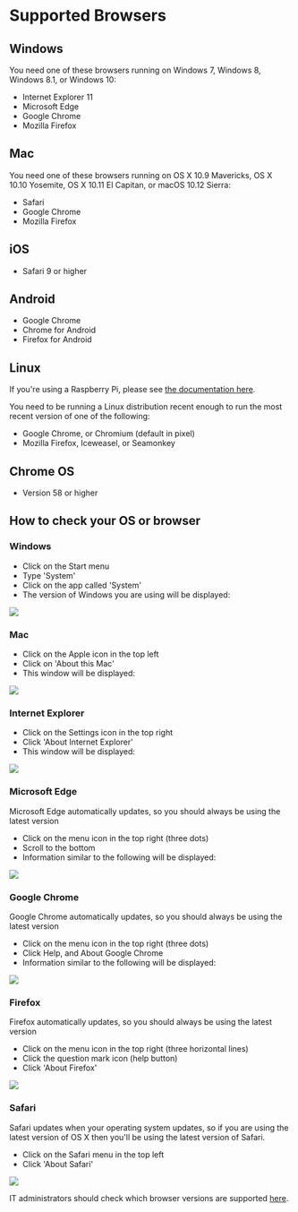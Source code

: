 # Supported Browsers

## Windows

You need one of these browsers running on Windows 7, Windows 8, Windows 8.1, or
Windows 10:

* Internet Explorer 11
* Microsoft Edge
* Google Chrome
* Mozilla Firefox

## Mac

You need one of these browsers running on OS X 10.9 Mavericks, OS X 10.10
Yosemite, OS X 10.11 El Capitan, or macOS 10.12 Sierra:

* Safari
* Google Chrome
* Mozilla Firefox

## iOS

* Safari 9 or higher

## Android

* Google Chrome
* Chrome for Android
* Firefox for Android

## Linux

If you're using a Raspberry Pi, please see [the documentation
here](/raspberry-pi).

You need to be running a Linux distribution recent enough to run the most recent
version of one of the following:

* Google Chrome, or Chromium (default in pixel)
* Mozilla Firefox, Iceweasel, or Seamonkey

## Chrome OS

* Version 58 or higher

## How to check your OS or browser

### Windows

* Click on the Start menu
* Type 'System'
* Click on the app called 'System'
* The version of Windows you are using will be displayed:

![](/static/configurations/windows-version.png)

### Mac

* Click on the Apple icon in the top left
* Click on 'About this Mac'
* This window will be displayed:

![](/static/configurations/osx-version.png)

### Internet Explorer

* Click on the Settings icon in the top right
* Click 'About Internet Explorer'
* This window will be displayed:

![](/static/configurations/ie-version.png)

### Microsoft Edge

Microsoft Edge automatically updates, so you should always be using the latest version

* Click on the menu icon in the top right (three dots)
* Scroll to the bottom
* Information similar to the following will be displayed:

![](/static/configurations/edge-version.png)

### Google Chrome

Google Chrome automatically updates, so you should always be using the latest version

* Click on the menu icon in the top right (three dots)
* Click Help, and About Google Chrome
* Information similar to the following will be displayed:

![](/static/configurations/chrome-version.png)

### Firefox

Firefox automatically updates, so you should always be using the latest version

* Click on the menu icon in the top right (three horizontal lines)
* Click the question mark icon (help button)
* Click 'About Firefox'

![](/static/configurations/firefox-version.png)

### Safari

Safari updates when your operating system updates, so if you are using the
latest version of OS X then you'll be using the latest version of Safari.

* Click on the Safari menu in the top left
* Click 'About Safari'

![](/static/configurations/safari-version.png)

IT administrators should check which browser versions are supported
[here](/browsers/technical).
